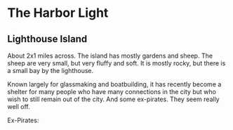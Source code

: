# The Harbor Light

## Lighthouse Island
About 2x1 miles across. The island has mostly gardens and sheep. The sheep are very small, but very fluffy and soft. It is mostly rocky, but there is a small bay by the lighthouse.

Known largely for glassmaking and boatbuilding, it has recently become a shelter for many people who have many connections in the city but who wish to still remain out of the city. And some ex-pirates. They seem really well off.

Ex-Pirates:
